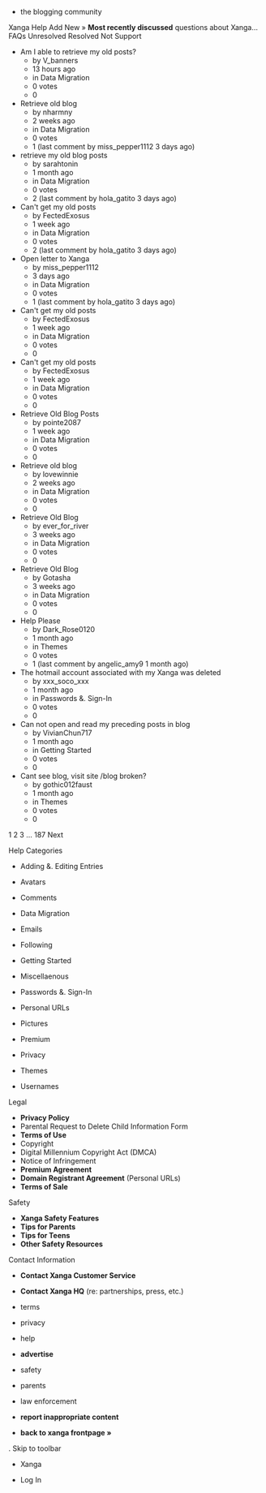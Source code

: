 *   the blogging community

Xanga Help Add New » **Most recently discussed** questions about Xanga… FAQs Unresolved Resolved Not Support

*   Am I able to retrieve my old posts?
    *   by V\_banners
    *   13 hours ago
    *   in Data Migration
    *   0 votes
    *   0
*   Retrieve old blog
    *   by nharmny
    *   2 weeks ago
    *   in Data Migration
    *   0 votes
    *   1 (last comment by miss\_pepper1112 3 days ago)
*   retrieve my old blog posts
    *   by sarahtonin
    *   1 month ago
    *   in Data Migration
    *   0 votes
    *   2 (last comment by hola\_gatito 3 days ago)
*   Can't get my old posts
    *   by FectedExosus
    *   1 week ago
    *   in Data Migration
    *   0 votes
    *   2 (last comment by hola\_gatito 3 days ago)
*   Open letter to Xanga
    *   by miss\_pepper1112
    *   3 days ago
    *   in Data Migration
    *   0 votes
    *   1 (last comment by hola\_gatito 3 days ago)
*   Can't get my old posts
    *   by FectedExosus
    *   1 week ago
    *   in Data Migration
    *   0 votes
    *   0
*   Can't get my old posts
    *   by FectedExosus
    *   1 week ago
    *   in Data Migration
    *   0 votes
    *   0
*   Retrieve Old Blog Posts
    *   by pointe2087
    *   1 week ago
    *   in Data Migration
    *   0 votes
    *   0
*   Retrieve old blog
    *   by lovewinnie
    *   2 weeks ago
    *   in Data Migration
    *   0 votes
    *   0
*   Retrieve Old Blog
    *   by ever\_for\_river
    *   3 weeks ago
    *   in Data Migration
    *   0 votes
    *   0
*   Retrieve Old Blog
    *   by Gotasha
    *   3 weeks ago
    *   in Data Migration
    *   0 votes
    *   0
*   Help Please
    *   by Dark\_Rose0120
    *   1 month ago
    *   in Themes
    *   0 votes
    *   1 (last comment by angelic\_amy9 1 month ago)
*   The hotmail account associated with my Xanga was deleted
    *   by xxx\_soco\_xxx
    *   1 month ago
    *   in Passwords &. Sign-In
    *   0 votes
    *   0
*   Can not open and read my preceding posts in blog
    *   by VivianChun717
    *   1 month ago
    *   in Getting Started
    *   0 votes
    *   0
*   Cant see blog, visit site /blog broken?
    *   by gothic012faust
    *   1 month ago
    *   in Themes
    *   0 votes
    *   0

1 2 3 ... 187 Next

Help Categories

*   Adding &. Editing Entries
*   Avatars
*   Comments
*   Data Migration
*   Emails
*   Following
*   Getting Started
*   Miscellaenous

*   Passwords &. Sign-In
*   Personal URLs
*   Pictures
*   Premium
*   Privacy
*   Themes
*   Usernames

Legal

*   **Privacy Policy**
*   Parental Request to Delete Child Information Form
*   **Terms of Use**
*   Copyright
*   Digital Millennium Copyright Act (DMCA)
*   Notice of Infringement
*   **Premium Agreement**
*   **Domain Registrant Agreement** (Personal URLs)
*   **Terms of Sale**

Safety

*   **Xanga Safety Features**
*   **Tips for Parents**
*   **Tips for Teens**
*   **Other Safety Resources**

Contact Information

*   **Contact Xanga Customer Service**
*   **Contact Xanga HQ** (re: partnerships, press, etc.)

*   terms
*   privacy
*   help
*   **advertise**

*   safety
*   parents
*   law enforcement
*   **report inappropriate content**

*   **back to xanga frontpage »**

<img src="http://pixel.quantserve.com/pixel/p-87h-iNOVooym2.gif" style="display: none" height="1" width="1" alt="Quantcast"/>. Skip to toolbar

*   Xanga

*   Log In